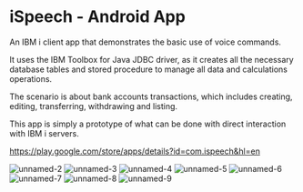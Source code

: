 # iSpeech - Android App

An IBM i client app that demonstrates the basic use of voice commands.

It uses the IBM Toolbox for Java JDBC driver, as it creates all the necessary database tables and stored procedure to manage all data and calculations operations.

The scenario is about bank accounts transactions, which includes creating, editing, transferring, withdrawing and listing.

This app is simply a prototype of what can be done with direct interaction with IBM i servers.

https://play.google.com/store/apps/details?id=com.ispeech&hl=en


![unnamed-2](https://user-images.githubusercontent.com/28379115/184280694-71193fc9-8320-473f-b3d6-0c2dd9b3bbc8.jpg)
![unnamed-3](https://user-images.githubusercontent.com/28379115/184280697-d3d1eb32-0c1f-4c7e-9849-a3cc3dc3f106.jpg)
![unnamed-4](https://user-images.githubusercontent.com/28379115/184280699-88282c23-d4c4-4466-9687-85910e29c816.jpg)
![unnamed-5](https://user-images.githubusercontent.com/28379115/184280703-c7aedf6b-6df7-4940-b58c-bd8f6b2584f3.jpg)
![unnamed-6](https://user-images.githubusercontent.com/28379115/184280706-10b217ba-f02c-462a-a35f-3c3efddcdace.jpg)
![unnamed-7](https://user-images.githubusercontent.com/28379115/184280708-6f6ba7a2-1042-4def-8e23-deb5944828d5.jpg)
![unnamed-8](https://user-images.githubusercontent.com/28379115/184280709-dd5f0056-f275-431e-9490-bd964492090a.jpg)
![unnamed-9](https://user-images.githubusercontent.com/28379115/184280710-c1957cfb-29fd-4421-85d4-fc21183db330.jpg)

